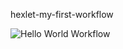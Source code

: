 hexlet-my-first-workflow

![Hello World Workflow](https://github.com/SibirBear/hexlet-my-first-workflow/workflows/hello-world/badge.svg)

